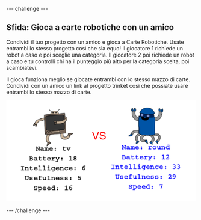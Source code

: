 --- challenge ---
## Sfida: Gioca a carte robotiche con un amico
Condividi il tuo progetto con un amico e gioca a Carte Robotiche. Usate entrambi lo stesso progetto così che sia equo! Il giocatore 1 richiede un robot a caso e poi sceglie una categoria. Il giocatore 2 poi richiede un robot a caso e tu controlli chi ha il punteggio più alto per la categoria scelta, poi scambiatevi.

Il gioca funziona meglio se giocate entrambi con lo stesso mazzo di carte. Condividi con un amico un link al progetto trinket così che possiate usare entrambi lo stesso mazzo di carte.

![screenshot](images/robotrumps-play.png)




--- /challenge ---